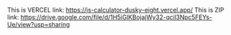 This is VERCEL link: https://js-calculator-dusky-eight.vercel.app/
This is ZIP link: https://drive.google.com/file/d/1H5iGlKBojajWy32-qcil3Npc5FEYs-Ue/view?usp=sharing
